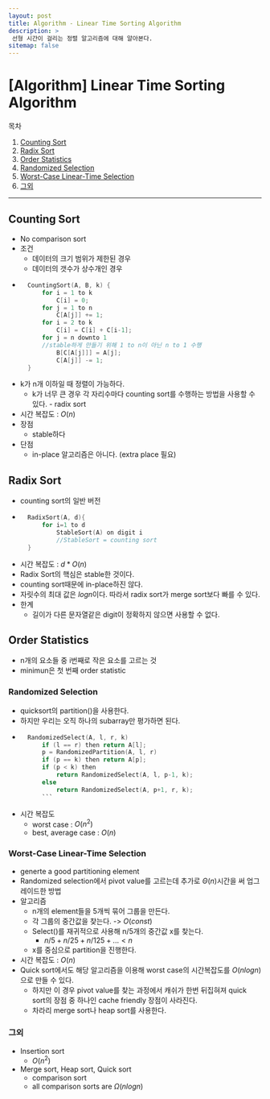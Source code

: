 ```yaml
---
layout: post
title: Algorithm - Linear Time Sorting Algorithm
description: >
 선형 시간이 걸리는 정렬 알고리즘에 대해 알아본다.
sitemap: false
---
```


# [Algorithm] Linear Time Sorting Algorithm

목차
1. [Counting Sort](#counting-sort)
2. [Radix Sort](#radix-sort)
3. [Order Statistics](#order-statistics)
4. [Randomized Selection](#randomized-selection)
5. [Worst-Case Linear-Time Selection](#worst-case-linear-time-selection)
6. [그외](#그외)

---
  

## Counting Sort

- No comparison sort
- 조건
    - 데이터의 크기 범위가 제한된 경우
    - 데이터의 갯수가 상수개인 경우
- ```c
    CountingSort(A, B, k) {
        for i = 1 to k
            C[i] = 0;
        for j = 1 to n
            C[A[j]] += 1;
        for i = 2 to k
            C[i] = C[i] + C[i-1];
        for j = n downto 1
        //stable하게 만들기 위해 1 to n이 아닌 n to 1 수행
            B[C[A[j]]] = A[j];
            C[A[j]] -= 1;
    }
    ```
- k가 n개 이하일 때 정렬이 가능하다.
    - k가 너무 큰 경우 각 자리수마다 counting sort를 수행하는 방법을 사용할 수 있다. - radix sort
- 시간 복잡도 : $O(n)$
- 장점 
    - stable하다
- 단점
    - in-place 알고리즘은 아니다. (extra place 필요)
  

## Radix Sort

- counting sort의 일반 버전
- ```c
    RadixSort(A, d){
        for i=1 to d
            StableSort(A) on digit i 
            //StableSort = counting sort
    }
    ```
- 시간 복잡도 : $d*O(n)$
- Radix Sort의 핵심은 stable한 것이다.
- counting sort때문에 in-place하진 않다.
- 자릿수의 최대 값은 $logn$이다. 따라서 radix sort가 merge sort보다 빠를 수 있다.
- 한계
    - 길이가 다른 문자열같은 digit이 정확하지 않으면 사용할 수 없다.
   

## Order Statistics

- n개의 요소들 중 i번째로 작은 요소를 고르는 것
- minimun은 첫 번째 order statistic


### Randomized Selection

- quicksort의 partition()을 사용한다.
- 하지만 우리는 오직 하나의 subarray만 평가하면 된다.
- ```c
    RandomizedSelect(A, l, r, k)
        if (l == r) then return A[l];
        p = RandomizedPartition(A, l, r)
        if (p == k) then return A[p];
        if (p < k) then
            return RandomizedSelect(A, l, p-1, k);
        else
            return RandomizedSelect(A, p+1, r, k);
        ```
- 시간 복잡도
    - worst case : $O(n^2)$
    - best, average case : $O(n)$
  
  
### Worst-Case Linear-Time Selection

- generte a good partitioning element
- Randomized selection에서 pivot value를 고르는데 추가로 $\Theta(n)$시간을 써 업그레이드한 방법
- 알고리즘
    - n개의 element들을 5개씩 묶어 그룹을 만든다.
    - 각 그룹의 중간값을 찾는다. -> $O(const)$
    - Select()를 재귀적으로 사용해 n/5개의 중간값 x를 찾는다.
        - $n/5 + n/25 + n/125 + ... < n$
    - x를 중심으로 partition을 진행한다.
- 시간 복잡도 : $O(n)$
- Quick sort에서도 해당 알고리즘을 이용해 worst case의 시간복잡도를 $O(nlogn)$으로 만들 수 있다.
    - 하지만 이 경우 pivot value를 찾는 과정에서 캐쉬가 한번 뒤집혀져 quick sort의 장점 중 하나인 cache friendly 장점이 사라진다.
    - 차라리 merge sort나 heap sort를 사용한다.
  
### 그외 

- Insertion sort
    - $O(n^2)$ 
- Merge sort, Heap sort, Quick sort
    - comparison sort
    - all comparison sorts are $\Omega(nlogn)$